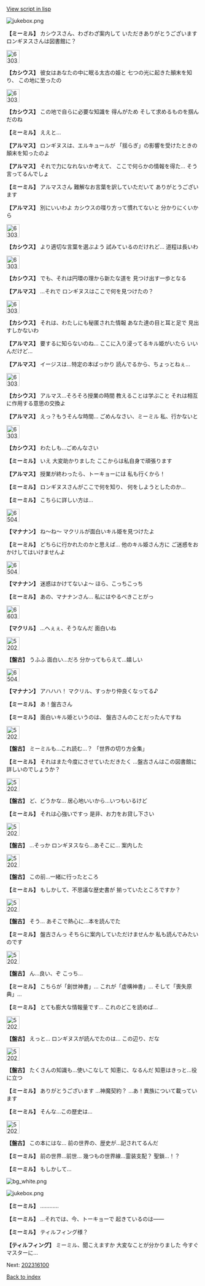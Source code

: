 [View script in lisp](../scripts/202316090.txt)

![jukebox.png](../images/backgrounds/jukebox.png)

**【ミーミル】**
カシウスさん、わざわざ案内して
いただきありがとうございます
ロンギヌスさんは図書館に？

<img src="../images/units/6303121.png" alt="6303121.png" height="34"/>

**【カシウス】**
彼女はあなたの中に眠る太古の姫と
七つの光に起きた顛末を知り、
この地に至ったの

<img src="../images/units/6303121.png" alt="6303121.png" height="34"/>

**【カシウス】**
この地で自らに必要な知識を
得んがため
そして求めるものを掴んだのね

**【ミーミル】**
ええと…

**【アルマス】**
ロンギヌスは、エルキュールが
「揺らぎ」の影響を受けたときの
顛末を知ったのよ

**【アルマス】**
それで力になれないか考えて、
ここで何らかの情報を得た…
そう言ってるんでしょ

**【ミーミル】**
アルマスさん
難解なお言葉を訳していただいて
ありがとうございます

**【アルマス】**
別にいいわよ
カシウスの喋り方って慣れてないと
分かりにくいから

<img src="../images/units/6303121.png" alt="6303121.png" height="34"/>

**【カシウス】**
より適切な言葉を選ぶよう
試みているのだけれど…
道程は長いわ

<img src="../images/units/6303121.png" alt="6303121.png" height="34"/>

**【カシウス】**
でも、それは円環の理から新たな道を
見つけ出す一歩となる

**【アルマス】**
…それで
ロンギヌスはここで何を見つけたの？

<img src="../images/units/6303121.png" alt="6303121.png" height="34"/>

**【カシウス】**
それは、わたしにも秘匿された情報
あなた達の目と耳と足で
見出すしかないわ

**【アルマス】**
要するに知らないのね…
ここに入り浸ってるキル姫がいたら
いいんだけど…

**【アルマス】**
イージスは…特定の本ばっかり
読んでるから、ちょっとねぇ…

<img src="../images/units/6303121.png" alt="6303121.png" height="34"/>

**【カシウス】**
アルマス…そろそろ授業の時間
教えることは学ぶこと
それは相互に作用する意思の交換よ

**【アルマス】**
えっ？もうそんな時間…
ごめんなさい、ミーミル
私、行かないと

<img src="../images/units/6303121.png" alt="6303121.png" height="34"/>

**【カシウス】**
わたしも…ごめんなさい

**【ミーミル】**
いえ
大変助かりました
ここからは私自身で頑張ります

**【アルマス】**
授業が終わったら、トーキョーには
私も行くから！

**【ミーミル】**
ロンギヌスさんがここで何を知り、
何をしようとしたのか…

**【ミーミル】**
こちらに詳しい方は…

<img src="../images/units/6504011.png" alt="6504011.png" height="34"/>

**【マナナン】**
ね～ね～
マクリルが面白いキル姫を見つけたよ

**【ミーミル】**
どちらに行かれたのかと思えば…
他のキル姫さん方に
ご迷惑をおかけしてはいけませんよ

<img src="../images/units/6504011.png" alt="6504011.png" height="34"/>

**【マナナン】**
迷惑はかけてないよ～
ほら、こっちこっち

**【ミーミル】**
あの、マナナンさん…
私にはやるべきことがっ

<img src="../images/units/6603811.png" alt="6603811.png" height="34"/>

**【マクリル】**
…へぇぇ、そうなんだ
面白いね

<img src="../images/units/5202211.png" alt="5202211.png" height="34"/>

**【盤古】**
うふふ
面白い…だろ
分かってもらえて…嬉しい

<img src="../images/units/6504011.png" alt="6504011.png" height="34"/>

**【マナナン】**
アハハハ！
マクリル、すっかり仲良くなってる♪

**【ミーミル】**
あ！盤古さん

**【ミーミル】**
面白いキル姫というのは、
盤古さんのことだったんですね

<img src="../images/units/5202211.png" alt="5202211.png" height="34"/>

**【盤古】**
ミーミルも…これ読む…？
「世界の切り方全集」

**【ミーミル】**
それはまた今度にさせていただきたく
…盤古さんはこの図書館に
詳しいのでしょうか？

<img src="../images/units/5202211.png" alt="5202211.png" height="34"/>

**【盤古】**
ど、どうかな…
居心地いいから…いつもいるけど

**【ミーミル】**
それは心強いですっ
是非、お力をお貸し下さい

<img src="../images/units/5202211.png" alt="5202211.png" height="34"/>

**【盤古】**
…そっか
ロンギヌスなら…あそこに…
案内した

<img src="../images/units/5202211.png" alt="5202211.png" height="34"/>

**【盤古】**
この前…一緒に行ったところ

**【ミーミル】**
もしかして、不思議な歴史書が
揃っていたところですか？

<img src="../images/units/5202211.png" alt="5202211.png" height="34"/>

**【盤古】**
そう…
あそこで熱心に…本を読んでた

**【ミーミル】**
盤古さんっ
そちらに案内していただけませんか
私も読んでみたいのです

<img src="../images/units/5202211.png" alt="5202211.png" height="34"/>

**【盤古】**
ん…良い、ぞ
こっち…

**【ミーミル】**
こちらが「創世神書」…
これが「虚構神書」…
そして「喪失原典」…

**【ミーミル】**
とても膨大な情報量です…
これのどこを読めば…

<img src="../images/units/5202211.png" alt="5202211.png" height="34"/>

**【盤古】**
えっと…
ロンギヌスが読んでたのは…
この辺り、だな

<img src="../images/units/5202211.png" alt="5202211.png" height="34"/>

**【盤古】**
たくさんの知識も…使いこなして
知恵に、なるんだ
知恵はきっと…役に立つ

**【ミーミル】**
ありがとうございます
…神魔契約？
…あ！異族について載っています

**【ミーミル】**
そんな…この歴史は…

<img src="../images/units/5202211.png" alt="5202211.png" height="34"/>

**【盤古】**
この本にはな…
前の世界の、歴史が…記されてるんだ

**【ミーミル】**
前の世界…前世…
幾つもの世界線…霊装支配？
聖鎖…！？

**【ミーミル】**
もしかして…

![bg_white.png](../images/backgrounds/bg_white.png)

![jukebox.png](../images/backgrounds/jukebox.png)

**【ミーミル】**
…………

**【ミーミル】**
…それでは、今、トーキョーで
起きているのは――

**【ミーミル】**
ティルフィング様？

**【ティルフィング】**
ミーミル、聞こえますか
大変なことが分かりました
今すぐマスターに…


Next: [202316100](202316100.md)

[Back to index](index.md)
